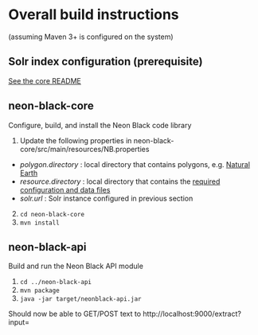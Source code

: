 # Overall build instructions 
(assuming Maven 3+ is configured on the system)

## Solr index configuration (prerequisite)

[See the core README](./neon-black-core/README.md)

## neon-black-core

Configure, build, and install the Neon Black code library

1. Update the following properties in neon-black-core/src/main/resources/NB.properties
  - _polygon.directory_ : local directory that contains polygons, e.g. [Natural Earth](./resources/NaturalEarth/NaturalEarth.txt)
  - _resource.directory_ : local directory that contains the [required configuration and data files](./resources/)
  - _solr.url_ : Solr instance configured in previous section
2. `cd neon-black-core`
3. `mvn install` 

## neon-black-api

Build and run the Neon Black API module

1. `cd ../neon-black-api`
2. `mvn package`
3. `java -jar target/neonblack-api.jar`

Should now be able to GET/POST text to http://localhost:9000/extract?input=